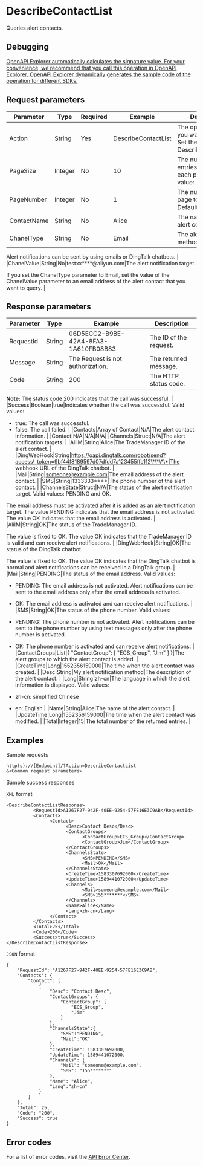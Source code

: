 # DescribeContactList

Queries alert contacts.

## Debugging

[OpenAPI Explorer automatically calculates the signature value. For your convenience, we recommend that you call this operation in OpenAPI Explorer. OpenAPI Explorer dynamically generates the sample code of the operation for different SDKs.](https://api.aliyun.com/#product=Cms&api=DescribeContactList&type=RPC&version=2019-01-01)

## Request parameters

|Parameter|Type|Required|Example|Description|
|---------|----|--------|-------|-----------|
|Action|String|Yes|DescribeContactList|The operation that you want to perform. Set the value to DescribeContactList. |
|PageSize|Integer|No|10|The number of entries to return on each page. Default value: 100. |
|PageNumber|Integer|No|1|The number of the page to return. Default value: 1 |
|ContactName|String|No|Alice|The name of the alert contact. |
|ChanelType|String|No|Email|The alert notification method.

Alert notifications can be sent by using emails or DingTalk chatbots. |
|ChanelValue|String|No|testxx\*\*\*\*@aliyun.com|The alert notification target.

If you set the ChanelType parameter to Email, set the value of the ChanelValue parameter to an email address of the alert contact that you want to query. |

## Response parameters

|Parameter|Type|Example|Description|
|---------|----|-------|-----------|
|RequestId|String|06D5ECC2-B9BE-42A4-8FA3-1A610FB08B83|The ID of the request. |
|Message|String|The Request is not authorization.|The returned message. |
|Code|String|200|The HTTP status code.

**Note:** The status code 200 indicates that the call was successful. |
|Success|Boolean|true|Indicates whether the call was successful. Valid values:

-   true: The call was successful.
-   false: The call failed. |
|Contacts|Array of Contact|N/A|The alert contact information. |
|Contact|N/A|N/A|N/A|
|Channels|Struct|N/A|The alert notification targets. |
|AliIM|String|Alice|The TradeManager ID of the alert contact. |
|DingWebHook|String|https://oapi.dingtalk.com/robot/send?access\_token=9bf44f8189597d07dfdd7a123455ffc112\*\*\*\*|The webhook URL of the DingTalk chatbot. |
|Mail|String|someone@example.com|The email address of the alert contact. |
|SMS|String|1333333\*\*\*\*|The phone number of the alert contact. |
|ChannelsState|Struct|N/A|The status of the alert notification target. Valid values: PENDING and OK.

The email address must be activated after it is added as an alert notification target. The value PENDING indicates that the email address is not activated. The value OK indicates that the email address is activated. |
|AliIM|String|OK|The status of the TradeManager ID.

The value is fixed to OK. The value OK indicates that the TradeManager ID is valid and can receive alert notifications. |
|DingWebHook|String|OK|The status of the DingTalk chatbot.

The value is fixed to OK. The value OK indicates that the DingTalk chatbot is normal and alert notifications can be received in a DingTalk group. |
|Mail|String|PENDING|The status of the email address. Valid values:

-   PENDING: The email address is not activated. Alert notifications can be sent to the email address only after the email address is activated.
-   OK: The email address is activated and can receive alert notifications. |
|SMS|String|OK|The status of the phone number. Valid values:

-   PENDING: The phone number is not activated. Alert notifications can be sent to the phone number by using text messages only after the phone number is activated.
-   OK: The phone number is activated and can receive alert notifications. |
|ContactGroups|List|\{ "ContactGroup": \[ "ECS\_Group", "Jim" \] \}|The alert groups to which the alert contact is added. |
|CreateTime|Long|1552356159000|The time when the alert contact was created. |
|Desc|String|My alert notification method|The description of the alert contact. |
|Lang|String|zh-cn|The language in which the alert information is displayed. Valid values:

-   zh-cn: simplified Chinese
-   en: English |
|Name|String|Alice|The name of the alert contact. |
|UpdateTime|Long|1552356159000|The time when the alert contact was modified. |
|Total|Integer|15|The total number of the returned entries. |

## Examples

Sample requests

```
http(s)://[Endpoint]/?Action=DescribeContactList
&<Common request parameters>
```

Sample success responses

`XML` format

```
<DescribeContactListResponse>
          <RequestId>A1267F27-942F-40EE-9254-57FE16E3C9AB</RequestId>
          <Contacts>
                <Contact>
                      <Desc>Contact Desc</Desc>
                      <ContactGroups>
                            <ContactGroup>ECS_Group</ContactGroup>
                            <ContactGroup>Jim</ContactGroup>
                      </ContactGroups>
                      <ChannelsState>
                            <SMS>PENDING</SMS>
                            <Mail>OK</Mail>
                      </ChannelsState>
                      <CreateTime>1583307692000</CreateTime>
                      <UpdateTime>1589441072000</UpdateTime>
                      <Channels>
                            <Mail>someone@example.com</Mail>
                            <SMS>155*******</SMS>
                      </Channels>
                      <Name>Alice</Name>
                      <Lang>zh-cn</Lang>
                </Contact>
          </Contacts>
          <Total>25</Total>
          <Code>200</Code>
          <Success>true</Success>
</DescribeContactListResponse>
```

`JSON` format

```
{
    "RequestId": "A1267F27-942F-40EE-9254-57FE16E3C9AB",
    "Contacts": {
        "Contact": [
            {
                "Desc": "Contact Desc",
                "ContactGroups": {
                    "ContactGroup": [
                        "ECS_Group",
                        "Jim"
                    ]
                },
                "ChannelsState":{
                    "SMS":"PENDING",
                    "Mail":"OK"
                },
                "CreateTime": 1583307692000,
                "UpdateTime": 1589441072000,
                "Channels": {
                    "Mail": "someone@example.com",
                    "SMS": "155*******"
                },
                "Name": "Alice",
                "Lang":"zh-cn"
            }
        ]
    },
    "Total": 25,
    "Code": "200",
    "Success": true
}
```

## Error codes

For a list of error codes, visit the [API Error Center](https://error-center.alibabacloud.com/status/product/Cms).

